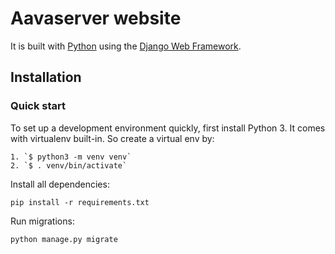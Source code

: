 # Aavaserver website

It is built with [Python][0] using the [Django Web Framework][1].

## Installation

### Quick start

To set up a development environment quickly, first install Python 3. It
comes with virtualenv built-in. So create a virtual env by:

    1. `$ python3 -m venv venv`
    2. `$ . venv/bin/activate`

Install all dependencies:

    pip install -r requirements.txt

Run migrations:

    python manage.py migrate

[0]: https://www.python.org/
[1]: https://www.djangoproject.com/
